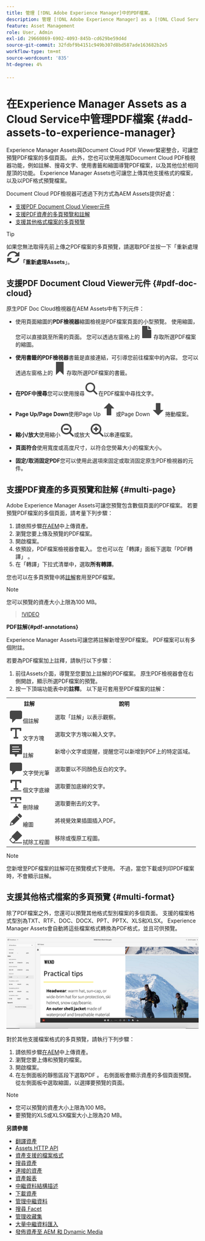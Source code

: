 ```yaml
---
title: 管理 [!DNL Adobe Experience Manager]中的PDF檔案。
description: 管理 [!DNL Adobe Experience Manager] as a [!DNL Cloud Service]中的PDF檔案。
feature: Asset Management
role: User, Admin
exl-id: 29660869-6902-4093-845b-cd629be59d4d
source-git-commit: 32fdbf9b4151c949b307d8bd587ade163682b2e5
workflow-type: tm+mt
source-wordcount: '835'
ht-degree: 4%

---
```


# 在Experience Manager Assets as a Cloud Service中管理PDF檔案 {#add-assets-to-experience-manager}

Experience Manager Assets與Document Cloud PDF Viewer緊密整合，可讓您預覽PDF檔案的多個頁面。 此外，您也可以使用進階Document Cloud PDF檢視器功能，例如註解、搜尋文字、使用書籤和縮圖導覽PDF檔案，以及其他位於相同屋頂的功能。 Experience Manager Assets也可讓您上傳其他支援格式的檔案，以及以PDF格式預覽檔案。

Document Cloud PDF檢視器可透過下列方式為AEM Assets提供好處：

* [支援PDF Document Cloud Viewer元件](#pdf-doc-cloud)
* [支援PDF資產的多頁預覽和註解](#multi-page)
* [支援其他格式檔案的多頁預覽](#multi-format)

>[!TIP]
>
> 如果您無法取得先前上傳之PDF檔案的多頁預覽，請選取PDF並按一下「重新處理![」](/help/assets/assets/Reprocess.svg)**「重新處理Assets**」。

## 支援PDF Document Cloud Viewer元件 {#pdf-doc-cloud}

原生PDF Doc Cloud檢視器在AEM Assets中有下列元件：

* 使用頁面縮圖的&#x200B;**PDF檢視器**&#x200B;縮圖檢視是PDF檔案頁面的小型預覽。 使用縮圖，您可以直接跳至所需的頁面。 您可以透過左窗格上的![縮圖](/help/assets/assets/thumbnail.svg)存取所選PDF檔案的縮圖。

* **使用書籤的PDF檢視器**&#x200B;書籤是直接連結，可引導您前往檔案中的內容。 您可以透過左窗格上的![書籤](/help/assets/assets/bookmark.svg)存取所選PDF檔案的書籤。

* **在PDF中搜尋**&#x200B;您可以使用搜尋![搜尋](/help/assets/assets/Search.svg)在PDF檔案中尋找文字。

* **Page Up/Page Down**&#x200B;使用Page Up ![Page Up](/help/assets/assets/ArrowUp.svg)或Page Down ![Page Down](/help/assets/assets/ArrowDown.svg)捲動檔案。

* **縮小/放大**&#x200B;使用縮小![縮小](/help/assets/assets/Zoom-out.svg)或放大![放大](/help/assets/assets/zoom-in.svg)以串連檔案。

* **頁面符合**&#x200B;使用寬度或高度尺寸，以符合您熒幕大小的檔案大小。

* **固定/取消固定PDF**&#x200B;您可以使用此選項來固定或取消固定原生PDF檢視器的元件。

## 支援PDF資產的多頁預覽和註解 {#multi-page}

Adobe Experience Manager Assets可讓您預覽包含數個頁面的PDF檔案。 若要預覽PDF檔案的多個頁面，請考量下列步驟：

1. 請依照步驟[在AEM](https://experienceleague.adobe.com/docs/experience-manager-cloud-service/content/assets/manage/add-assets.html?lang=en)中上傳資產。
1. 瀏覽您要上傳及預覽的PDF檔案。
1. 開啟檔案。
1. 依預設，PDF檔案檢視器會載入。 您也可以在「轉譯」面板下選取「PDF轉譯」 。
1. 在「轉譯」下拉式清單中，選取&#x200B;**所有轉譯**。

您也可以在多頁預覽中將[註解](#pdf-annotations)套用至PDF檔案。

>[!NOTE]
>
> 您可以預覽的資產大小上限為100 MB。

>[!VIDEO](https://video.tv.adobe.com/v/3409355)

<!--
![Multi-page Preview](/help/assets/assets/multi-page.png)
-->

**PDF註解{#pdf-annotations}**

Experience Manager Assets可讓您將註解新增至PDF檔案。 PDF檔案可以有多個附註。

若要為PDF檔案加上註釋，請執行以下步驟：

1. 前往Assets介面，導覽至您要加上註解的PDF檔案。 原生PDF檢視器會在右側開啟，顯示所選PDF檔案的預覽。
1. 按一下頂端功能表中的&#x200B;**註釋**。
以下是可套用至PDF檔案的註解：

<table>
        <tr>
             <th> 註解 </th>
            <th> 說明 </th>
        </tr>
        <tr>
           <td> <img src="/help/assets/assets/Comment.svg">個註解 </td>
            <td> 選取「註解」以表示觀察。 </td>
        </tr>
        <tr>
            <td> <img src="/help/assets/assets/Text.svg">文字方塊 </td>
            <td> 選取文字方塊以輸入文字。 </td>
        </tr>
        <tr>
            <td> <img src="/help/assets/assets/Note.svg">註解 </td>
            <td> 新增小文字或提醒，提醒您可以新增到PDF上的特定區域。 </td>
        </tr>
        <tr>
            <td> <img src="/help/assets/assets/Comment.svg">文字熒光筆 </td>
            <td> 選取要以不同顏色反白的文字。 </td>
        </tr>
        <tr>
            <td> <img src="/help/assets/assets/TextUnderline.svg">個文字底線 </td>
            <td> 選取要加底線的文字。 </td>
        </tr>
        <tr>
            <td> <img src="/help/assets/assets/TextStrikethrough.svg">刪除線 </td>
            <td> 選取要刪去的文字。 </td>
        </tr>
        <tr>
            <td> <img src="/help/assets/assets/Draw.svg">繪圖 </td>
            <td> 將視覺效果插圖插入PDF。 </td>
        </tr>
        <tr>
            <td> <img src="/help/assets/assets/Erase.svg">拭除工程圖 </td>
             <td> 移除或復原工程圖。 </td>
        </tr>
    </table>

>[!NOTE]
>
>您新增至PDF檔案的註解可在預覽模式下使用。 不過，當您下載或列印PDF檔案時，不會顯示註解。

## 支援其他格式檔案的多頁預覽 {#multi-format}

除了PDF檔案之外，您還可以預覽其他格式型別檔案的多個頁面。 支援的檔案格式型別為TXT、RTF、DOC、DOCX、PPT、PPTX、XLS和XLSX。 Experience Manager Assets會自動將這些檔案格式轉換為PDF格式，並且可供預覽。

![其他格式的檔案的多頁預覽](/help/assets/assets/multi-page-other-formats.png)

對於其他支援檔案格式的多頁預覽，請執行下列步驟：

1. 請依照步驟[在AEM](https://experienceleague.adobe.com/docs/experience-manager-cloud-service/content/assets/manage/add-assets.html?lang=en)中上傳資產。
1. 瀏覽您要上傳和預覽的檔案。
1. 開啟檔案。
1. 在左側面板的靜態區段下選取PDF 。 右側面板會顯示資產的多個頁面預覽。 從左側面板中選取縮圖，以選擇要預覽的頁面。

>[!NOTE]
>
> * 您可以預覽的資產大小上限為100 MB。
> * 要預覽的XLS或XLSX檔案大小上限為20 MB。

**另請參閱**

* [翻譯資產](translate-assets.md)
* [Assets HTTP API](mac-api-assets.md)
* [資產支援的檔案格式](file-format-support.md)
* [搜尋資產](search-assets.md)
* [連接的資產](use-assets-across-connected-assets-instances.md)
* [資產報表](asset-reports.md)
* [中繼資料結構描述](metadata-schemas.md)
* [下載資產](download-assets-from-aem.md)
* [管理中繼資料](manage-metadata.md)
* [搜尋 Facet](search-facets.md)
* [管理收藏集](manage-collections.md)
* [大量中繼資料匯入](metadata-import-export.md)
* [發佈資產至 AEM 和 Dynamic Media](/help/assets/publish-assets-to-aem-and-dm.md)
